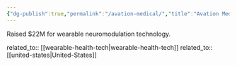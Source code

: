 ```yaml
---
{"dg-publish":true,"permalink":"/avation-medical/","title":"Avation Medical"}
---
```



Raised $22M for wearable neuromodulation technology.

related_to:: [[wearable-health-tech\|wearable-health-tech]]
related_to:: [[united-states\|United-States]]
